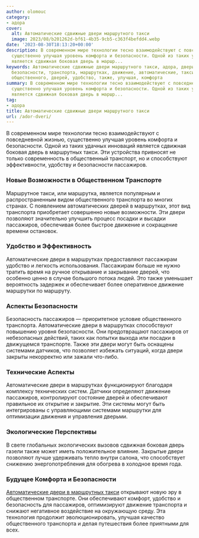 ```yaml
---
author: olomouc
category:
- адора
cover:
  alt: Автоматические сдвижные двери маршрутного такси
  image: 2023/08/b201262d-bf61-4b35-9cb5-c363f4befdd4.webp
date: '2023-08-30T18:13:20+00:00'
description: В современном мире технологии тесно взаимодействуют с повседневной жизнью,
  существенно улучшая уровень комфорта и безопасности. Одной из таких удачных инноваций
  является сдвижная боковая дверь в маршр...
keywords: Автоматические сдвижные двери маршрутного такси, адора, двери, пассажиров,
  безопасности, транспорта, маршрутках, движение, автоматические, такси, транспорте,
  общественного, дверей, удобство, также, улучшая, комфорта
summary: В современном мире технологии тесно взаимодействуют с повседневной жизнью,
  существенно улучшая уровень комфорта и безопасности. Одной из таких удачных инноваций
  является сдвижная боковая дверь в маршр...
tag:
- адора
title: Автоматические сдвижные двери маршрутного такси
url: /ador-dveri/
---
```


В современном мире технологии тесно взаимодействуют с повседневной жизнью, существенно улучшая уровень комфорта и безопасности. Одной из таких удачных инноваций является сдвижная боковая дверь в маршрутных такси. Эти устройства привносят не только современность в общественный транспорт, но и способствуют эффективности, удобству и безопасности пассажиров.

### **Новые Возможности в Общественном Транспорте**

Маршрутное такси, или маршрутка, является популярным и распространенным видом общественного транспорта во многих странах. С появлением автоматических дверей в маршрутках, этот вид транспорта приобретает совершенно новые возможности. Эти двери позволяют значительно улучшить процесс посадки и высадки пассажиров, обеспечивая более быстрое движение и сокращение времени остановок.

### **Удобство и Эффективность**

Автоматические двери в маршрутках предоставляют пассажирам удобство и легкость использования. Пассажирам больше не нужно тратить время на ручное открывание и закрывание дверей, что особенно ценно в случае большого потока людей. Это также уменьшает вероятность задержек и обеспечивает более оперативное движение маршрутки по маршруту.

### **Аспекты Безопасности**

Безопасность пассажиров — приоритетное условие общественного транспорта. Автоматические двери в маршрутках способствуют повышению уровня безопасности. Они предотвращают пассажиров от небезопасных действий, таких как попытки выхода или посадки в движущемся транспорте. Также эти двери могут быть оснащены системами датчиков, что позволяет избежать ситуаций, когда двери закрыты некорректно или зажали что-либо.

### **Технические Аспекты**

Автоматические двери в маршрутках функционируют благодаря комплексу технических систем. Датчики определяют движение пассажиров, контролируют состояние дверей и обеспечивают правильное их открытие и закрытие. Эти системы могут быть интегрированы с управляющими системами маршрутки для оптимизации движения и управления дверьми.

### **Экологические Перспективы**

В свете глобальных экологических вызовов сдвижная боковая дверь газели также может иметь положительное влияние. Закрытые двери позволяют лучше удерживать тепло внутри салона, что способствует снижению энергопотребления для обогрева в холодное время года.

### **Будущее Комфорта и Безопасности**

[Автоматические двери в маршрутных такси](https://ador.su/) открывают новую эру в общественном транспорте. Они обеспечивают комфорт, удобство и безопасность для пассажиров, оптимизируют движение транспорта и снижают негативное воздействие на окружающую среду. Эта технология продолжит эволюционировать, улучшая качество общественного транспорта и делая путешествия более приятными для всех.